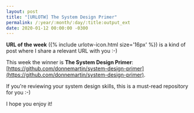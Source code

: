 ```yaml
---
layout: post
title: "[URLOTW] The System Design Primer"
permalink: /:year/:month/:day/:title:output_ext
date: 2020-01-12 00:00:00 -0300
---
```


<p>
  <b>URL of the week</b> ({% include urlotw-icon.html size='16px' %}) is a kind of post where I share a relevant URL with you :-)
</p>

This week the winner is **The System Design Primer**:
[https://github.com/donnemartin/system-design-primer](https://github.com/donnemartin/system-design-primer).

If you're reviewing your system design skills, this is a must-read repository for you :-)

I hope you enjoy it!
